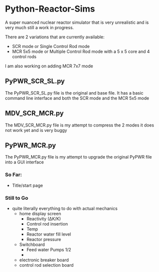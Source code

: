 # Python-Reactor-Sims
A super nuanced nuclear reactor simulator that is very unrealistic and is very much still a work in progress.


There are 2 variations that are currently available:
- SCR mode or Single Control Rod mode
- MCR 5x5 mode or Multiple Control Rod mode with a 5 x 5 core and 4 control rods

I am also working on adding MCR 7x7 mode


## PyPWR_SCR_SL.py
The PyPWR_SCR_SL.py file is the original and base file. It has a basic command line interface and both the SCR mode and the MCR 5x5 mode

## MDV_SCR_MCR.py
The MDV_SCR_MCR.py file is my attempt to compress the 2 modes it does not work yet and is very buggy

## PyPWR_MCR.py
The PyPWR_MCR.py file is my attempt to upgrade the original PyPWR file into a GUI interface

### So Far:
-  Title/start page

### Still to Go
- quite literally everything to do with actual mechanics
  - home display screen
    - Reactivity (∆K/K)
    - Control rod insertion
    - Temp
    - Reactor water fill level
    - Reactor pressure
  - Switchboard
    - Feed water Pumps 1/2 
    - 
  - electronic breaker board
  - control rod selection board
